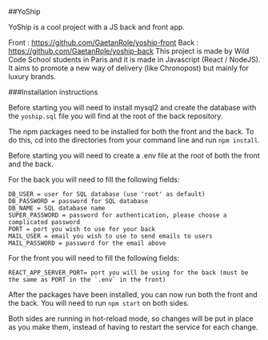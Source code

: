 ##YoShip

YoShip is a cool project with a JS back and front app.

Front : https://github.com/GaetanRole/yoship-front
Back : https://github.com/GaetanRole/yoship-back
This project is made by Wild Code School students in Paris and it is made in Javascript (React / NodeJS). It aims to promote a new way of delivery (like Chronopost) but mainly for luxury brands.

###Installation instructions

Before starting you will need to install mysql2 and create the database with the `yoship.sql` file you will find at the root of the back repository.

The npm packages need to be installed for both the front and the back. To do this, cd into the directories from your command line and run `npm install`.

Before starting you will need to create a .env file at the root of both the front and the back. 

For the back you will need to fill the following fields:
```
DB_USER = user for SQL database (use 'root' as default)
DB_PASSWORD = password for SQL database
DB_NAME = SQL database name
SUPER_PASSWORD = password for authentication, please choose a complicated password
PORT = port you wish to use for your back
MAIL_USER = email you wish to use to send emails to users
MAIL_PASSWORD = password for the email above
```

For the front you will need to fill the following fields:

```REACT_APP_SERVER_PORT= port you will be using for the back (must be the same as PORT in the `.env` in the front)```

After the packages have been installed, you can now run both the front and the back. You will need to run `npm start` on both sides.

Both sides are running in hot-reload mode, so changes will be put in place as you make them, instead of having to restart the service for each change.



